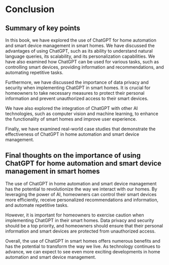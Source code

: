 # Conclusion

Summary of key points
---------------------

In this book, we have explored the use of ChatGPT for home automation and smart device management in smart homes. We have discussed the advantages of using ChatGPT, such as its ability to understand natural language queries, its scalability, and its personalization capabilities. We have also examined how ChatGPT can be used for various tasks, such as controlling smart devices, providing information and recommendations, and automating repetitive tasks.

Furthermore, we have discussed the importance of data privacy and security when implementing ChatGPT in smart homes. It is crucial for homeowners to take necessary measures to protect their personal information and prevent unauthorized access to their smart devices.

We have also explored the integration of ChatGPT with other AI technologies, such as computer vision and machine learning, to enhance the functionality of smart homes and improve user experience.

Finally, we have examined real-world case studies that demonstrate the effectiveness of ChatGPT in home automation and smart device management.

Final thoughts on the importance of using ChatGPT for home automation and smart device management in smart homes
----------------------------------------------------------------------------------------------------------------

The use of ChatGPT in home automation and smart device management has the potential to revolutionize the way we interact with our homes. By leveraging the power of AI, homeowners can control their smart devices more efficiently, receive personalized recommendations and information, and automate repetitive tasks.

However, it is important for homeowners to exercise caution when implementing ChatGPT in their smart homes. Data privacy and security should be a top priority, and homeowners should ensure that their personal information and smart devices are protected from unauthorized access.

Overall, the use of ChatGPT in smart homes offers numerous benefits and has the potential to transform the way we live. As technology continues to advance, we can expect to see even more exciting developments in home automation and smart device management.